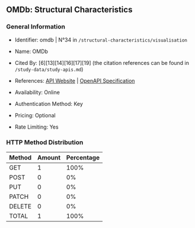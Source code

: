 ## OMDb: Structural Characteristics

### General Information

- Identifier: omdb | N°34 in `/structural-characteristics/visualisation`

- Name: OMDb

- Cited By: [6][13][14][16][17][19] (the citation references can be found in `/study-data/study-apis.md`)

- References: [API Website](https://www.omdbapi.com) | [OpenAPI Specification](https://github.com/Mermade/openapi-definitions/blob/master/OMDb/swagger.json)

- Availability: Online

- Authentication Method: Key

- Pricing: Optional

- Rate Limiting: Yes

### HTTP Method Distribution

| Method | Amount | Percentage |
|--------|--------|------------|
| GET | 1 | 100% |
| POST | 0 | 0% |
| PUT | 0 | 0% |
| PATCH | 0 | 0% |
| DELETE | 0 | 0% |
| TOTAL | 1 | 100% |
